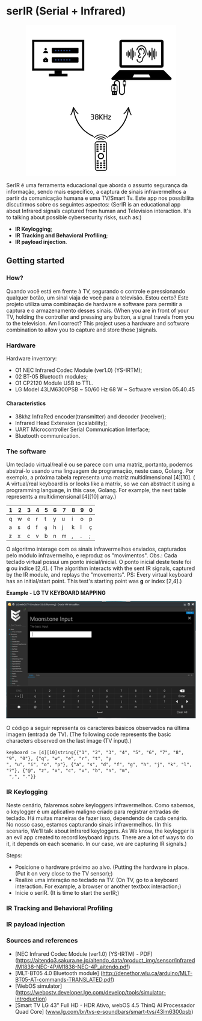 # serIR (Serial + Infrared)

<p align="center">
<img src="https://github.com/ncaio/serIR/blob/main/img/Neo%20Tech.png" alt="alt text" width="400" class="center"/>
</p>

SerIR é uma ferramenta educacional que aborda o assunto segurança da informação, sendo mais específico, a captura de sinais infravermelhos a partir da comunicação humana e uma TV/Smart Tv. Este app nos possibilita discutirmos sobre os seguintes aspectos: (SerIR is an educational app about Infrared signals captured from human and Television interaction. It's to talking about possible cybersecurity risks, such as:)

 - **IR Keylogging**;
 - **IR Tracking and Behavioral Profiling**;
 - **IR payload injection**.

## Getting started

### How?

Quando você está em frente à TV, segurando o controle e pressionando qualquer botão, um sinal viaja de você para a televisão. Estou certo? Este projeto utiliza uma combinação de hardware e software para permitir a captura e o armazenamento desses sinais. (When you are in front of your TV, holding the controller and pressing any button, a signal travels from you to the television. Am I correct? This project uses a hardware and software combination to allow you to capture and store those )signals.

### Hardware

Hardware inventory: 
 - O1 NEC Infrared Codec Module (ver1.0) (YS-IRTM);
 - 02 BT-05 Bluetooth modules;
 - O1 CP2120 Module USB to TTL.
 - LG Model 43LM6300PSB ~ 50/60 Hz 68 W ~ Software version 05.40.45

#### Characteristics

 - 38khz InfraRed encoder(transmitter) and decoder (receiver);
 - Infrared Head Extension (scalability); 
 - UART Microcontroller Serial Communication Interface;
 - Bluetooth communication.

### The software

Um teclado virtual/real é ou se parece com uma matriz, portanto, podemos abstraí-lo usando uma linguagem de programação, neste caso, Golang. Por exemplo, a próxima tabela representa uma matriz multidimensional [4][10]. ( A virtual/real keyboard is or looks like a matrix, so we can abstract it using a programming language, in this case, Golang. For example, the next table represents a multidimensional [4][10] array.)

| 1 | 2 | 3 | 4 | 5 | 6 | 7 | 8 | 9 | 0 |
| --- | --- | --- | --- | --- | --- | --- | --- | --- | --- |
| q | w | e | r | t | y | u | i | o | p |
| a | s | d | f | `g` | h | j | k | l | ç |
| z | x | c | v | b | n | m | , | . | ; |

O algoritmo interage com os sinais infravermelhos enviados, capturados pelo módulo infravermelho, e reproduz os "movimentos". Obs.: Cada teclado virtual possui um ponto inicial/inicial. O ponto inicial deste teste foi **g** ou índice [2,4]. ( The algorithm interacts with the sent IR signals, captured by the IR module, and replays the "movements". PS: Every virtual keyboard has an initial/start point. This test's starting point was **g** or index [2,4].)

**Example - LG TV KEYBOARD MAPPING**

<p align="center">
<img src="https://github.com/ncaio/serIR/blob/main/img/Screenshot_20240909_164601.png" alt="alt text" width="600" class="center"/>
</p>

O código a seguir representa os caracteres básicos observados na última imagem (entrada de TV). (The following code represents the basic characters observed on the last image (TV input).)

```
keyboard := [4][10]string{{"1", "2", "3", "4", "5", "6", "7", "8", "9", "0"}, {"q", "w", "e", "r", "t", "y
", "u", "i", "o", "p"}, {"a", "s", "d", "f", "g", "h", "j", "k", "l", "?"}, {"@", "z", "x", "c", "v", "b", "n", "m",
 ",", "."}}
```
### IR Keylogging

Neste cenário, falaremos sobre keyloggers infravermelhos. Como sabemos, o keylogger é um aplicativo maligno criado para registrar entradas de teclado. Há muitas maneiras de fazer isso, dependendo de cada cenário. No nosso caso, estamos capturando sinais infravermelhos. (In this scenario, We'll talk about infrared keyloggers. As We know, the keylogger is an evil app created to record keyboard inputs. There are a lot of ways to do it, it depends on each scenario. In our case, we are capturing IR signals.)

Steps:

 - Posicione o hardware próximo ao alvo. (Putting the hardware in place. (Put it on very close to the TV sensor);)
 - Realize uma interação no teclado na TV. (On TV, go to a keyboard interaction. For example, a browser or another textbox interaction;)
 - Inicie o serIR. (It is time to start the serIR;)

### IR Tracking and Behavioral Profiling

### IR payload injection

### Sources and references

 - [NEC Infrared Codec Module (ver1.0) (YS-IRTM) - PDF] (https://aitendo3.sakura.ne.jp/aitendo_data/product_img/sensor/infrared/M1838-NEC-4P/M1838-NEC-4P_aitendo.pdf)
 - [MLT-BT05 4.0 Bluetooth module] (http://denethor.wlu.ca/arduino/MLT-BT05-AT-commands-TRANSLATED.pdf)
 - [WebOS simulator] (https://webostv.developer.lge.com/develop/tools/simulator-introduction)
 - [Smart TV LG 43" Full HD - HDR Ativo, webOS 4.5 ThinQ AI Processador Quad Core] (www.lg.com/br/tvs-e-soundbars/smart-tvs/43lm6300psb)

